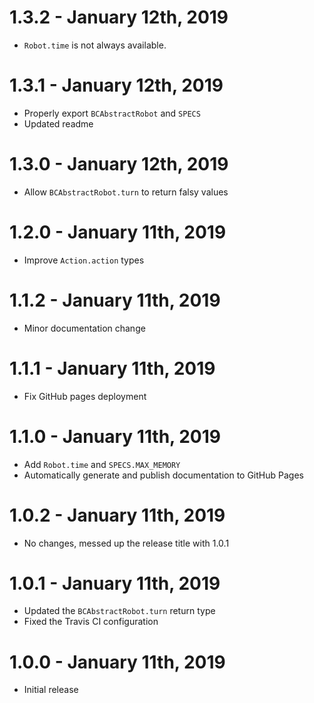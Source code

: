 # 1.3.2 - January 12th, 2019
- `Robot.time` is not always available.

# 1.3.1 - January 12th, 2019
- Properly export `BCAbstractRobot` and `SPECS`
- Updated readme

# 1.3.0 - January 12th, 2019
- Allow `BCAbstractRobot.turn` to return falsy values

# 1.2.0 - January 11th, 2019
- Improve `Action.action` types

# 1.1.2 - January 11th, 2019
- Minor documentation change

# 1.1.1 - January 11th, 2019
- Fix GitHub pages deployment

# 1.1.0 - January 11th, 2019
- Add `Robot.time` and `SPECS.MAX_MEMORY`
- Automatically generate and publish documentation to GitHub Pages

# 1.0.2 - January 11th, 2019
- No changes, messed up the release title with 1.0.1

# 1.0.1 - January 11th, 2019
- Updated the `BCAbstractRobot.turn` return type
- Fixed the Travis CI configuration

# 1.0.0 - January 11th, 2019
- Initial release
